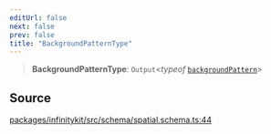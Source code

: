 ```yaml
---
editUrl: false
next: false
prev: false
title: "BackgroundPatternType"
---
```


> **BackgroundPatternType**: `Output`\<*typeof* [`backgroundPattern`](../variables/backgroundPattern.md)\>

## Source

[packages/infinitykit/src/schema/spatial.schema.ts:44](https://github.com/nodenogg-in/alpha-p2p/blob/2cff8cc/packages/infinitykit/src/schema/spatial.schema.ts#L44)
